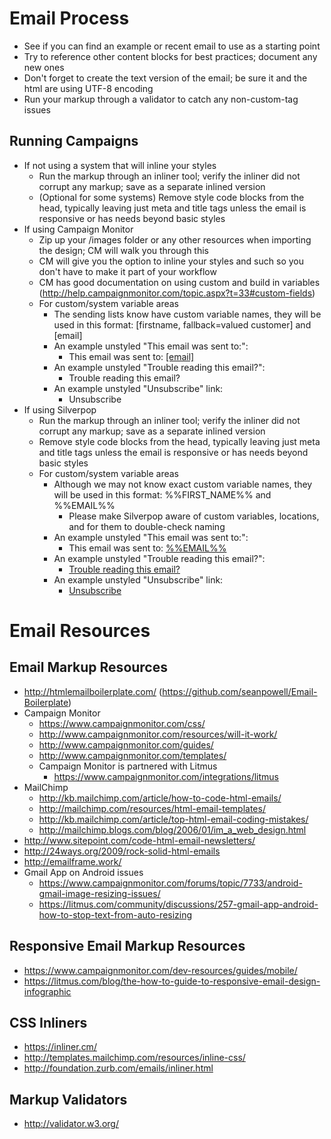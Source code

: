 # Email Process

* See if you can find an example or recent email to use as a starting point
* Try to reference other content blocks for best practices; document any new ones
* Don't forget to create the text version of the email; be sure it and the html are using UTF-8 encoding
* Run your markup through a validator to catch any non-custom-tag issues

## Running Campaigns

* If not using a system that will inline your styles
	* Run the markup through an inliner tool; verify the inliner did not corrupt any markup; save as a separate inlined version
	* (Optional for some systems) Remove style code blocks from the head, typically leaving just meta and title tags unless the email is responsive or has needs beyond basic styles
* If using Campaign Monitor
	* Zip up your /images folder or any other resources when importing the design; CM will walk you through this
	* CM will give you the option to inline your styles and such so you don't have to make it part of your workflow
	* CM has good documentation on using custom and build in variables (http://help.campaignmonitor.com/topic.aspx?t=33#custom-fields)
	* For custom/system variable areas
		* The sending lists know have custom variable names, they will be used in this format: [firstname, fallback=valued customer] and [email]
		* An example unstyled "This email was sent to:":
			* This email was sent to: <a href="mailto:[email]">[email]</a>
		* An example unstyled "Trouble reading this email?":
			* <webversion>Trouble reading this email?</webversion>
		* An example  unstyled "Unsubscribe" link:
			* <unsubscribe>Unsubscribe</unsubscribe>
* If using Silverpop
	* Run the markup through an inliner tool; verify the inliner did not corrupt any markup; save as a separate inlined version
	* Remove style code blocks from the head, typically leaving just meta and title tags unless the email is responsive or has needs beyond basic styles
	* For custom/system variable areas
		* Although we may not know exact custom variable names, they will be used in this format: %%FIRST_NAME%% and %%EMAIL%%
			* Please make Silverpop aware of custom variables, locations, and for them to double-check naming
		* An example unstyled "This email was sent to:":
			* This email was sent to: <a name="_EMAIL_" href="mailto:%%EMAIL%%">%%EMAIL%%</a>
		* An example unstyled "Trouble reading this email?":
			* <a name="C2V" href="#SPCLICKTOVIEW" xt="SPCLICKTOVIEW">Trouble reading this email?</a>
		* An example  unstyled "Unsubscribe" link:
			* <a name="Unsubscribe" href="http://www.example.com/unsubscribe?stype=LISTNAME&gnum={GUID}&fullsite=true">Unsubscribe</a>

# Email Resources

## Email Markup Resources

* http://htmlemailboilerplate.com/ (https://github.com/seanpowell/Email-Boilerplate)
* Campaign Monitor
	* https://www.campaignmonitor.com/css/
	* http://www.campaignmonitor.com/resources/will-it-work/
	* http://www.campaignmonitor.com/guides/
	* http://www.campaignmonitor.com/templates/
	* Campaign Monitor is partnered with Litmus
		* https://www.campaignmonitor.com/integrations/litmus
* MailChimp
	* http://kb.mailchimp.com/article/how-to-code-html-emails/
	* http://mailchimp.com/resources/html-email-templates/
	* http://kb.mailchimp.com/article/top-html-email-coding-mistakes/
	* http://mailchimp.blogs.com/blog/2006/01/im_a_web_design.html
* http://www.sitepoint.com/code-html-email-newsletters/
* http://24ways.org/2009/rock-solid-html-emails
* http://emailframe.work/
* Gmail App on Android issues
	* https://www.campaignmonitor.com/forums/topic/7733/android-gmail-image-resizing-issues/
	* https://litmus.com/community/discussions/257-gmail-app-android-how-to-stop-text-from-auto-resizing

## Responsive Email Markup Resources

* https://www.campaignmonitor.com/dev-resources/guides/mobile/
* https://litmus.com/blog/the-how-to-guide-to-responsive-email-design-infographic

## CSS Inliners

* https://inliner.cm/
* http://templates.mailchimp.com/resources/inline-css/
* http://foundation.zurb.com/emails/inliner.html

## Markup Validators

* http://validator.w3.org/